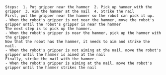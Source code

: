  
    Steps:  1. Put gripper near the hammer  2. Pick up hammer with the gripper  3. Aim the hammer at the nail  4. Strike the nail 
    First, put the gripper near the hammer so the robot can pick it up.
    - When the robot's gripper is not near the hammer, move the robot's gripper until the robot's gripper is near the hammer
    The next step is to pick up the hammer.
    - When the robot's gripper is near the hammer, pick up the hammer with the gripper
    Now that the robot has the hammer, it needs to aim and strike the nail.
    - When the robot's gripper is not aiming at the nail, move the robot's gripper until the hammer is aimed at the nail
    Finally, strike the nail with the hammer. 
    - When the robot's gripper is aiming at the nail, move the robot's gripper until the hammer strikes the nail